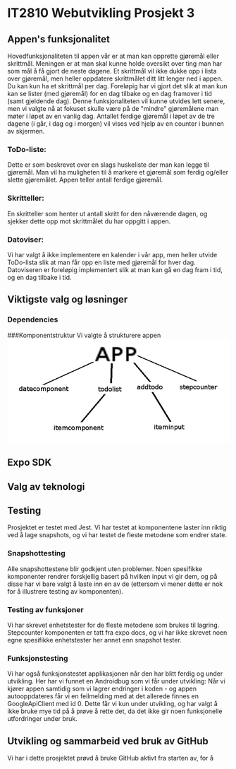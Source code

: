 # IT2810 Webutvikling Prosjekt 3

## Appen's funksjonalitet
Hovedfunksjonaliteten til appen vår er at man kan opprette gjøremål eller skrittmål. Meningen er at man skal kunne holde oversikt over ting man har som mål å få gjort de neste dagene. Et skrittmål vil ikke dukke opp i lista over gjøremål, men heller oppdatere skrittmålet ditt litt lenger ned i appen. Du kan kun ha et skrittmål per dag.
Foreløpig har vi gjort det slik at man kun kan se lister (med gjøremål) for en dag tilbake og en dag framover i tid (samt gjeldende dag). Denne funksjonaliteten vil kunne utvides lett senere, men vi valgte nå at fokuset skulle være på de "mindre" gjøremålene man møter i løpet av en vanlig dag. Antallet ferdige gjøremål i løpet av de tre dagene (i går, i dag og i morgen) vil vises ved hjelp av en counter i bunnen av skjermen.

### ToDo-liste:
Dette er som beskrevet over en slags huskeliste der man kan legge til gjøremål. Man vil ha muligheten til å markere et gjøremål som ferdig og/eller slette gjøremålet. Appen teller antall ferdige gjøremål.

### Skritteller:
En skritteller som henter ut antall skritt for den nåværende dagen, og sjekker dette opp mot skrittmålet du har oppgitt i appen.

### Datoviser:
Vi har valgt å ikke implementere en kalender i vår app, men heller utvide ToDo-lista slik at man får opp en liste med gjøremål for hver dag. Datoviseren er foreløpig implementert slik at man kan gå en dag fram i tid, og en dag tilbake i tid. 


## Viktigste valg og løsninger
### Dependencies

###Komponentstruktur
Vi valgte å strukturere appen 
![Komponentstrukturen](Componentstructure.png)

## Expo SDK

## Valg av teknologi

## Testing
Prosjektet er testet med Jest. Vi har testet at komponentene laster inn riktig ved å lage snapshots, og vi har testet de fleste metodene som endrer state.

### Snapshottesting
Alle snapshottestene blir godkjent uten problemer. Noen spesifikke komponenter rendrer forskjellig basert på hvilken input vi gir dem, og på disse har vi bare valgt å laste inn en av de (ettersom vi mener dette er nok for å illustrere testing av komponenten).

### Testing av funksjoner
Vi har skrevet enhetstester for de fleste metodene som brukes til lagring.
Stepcounter komponenten er tatt fra expo docs, og vi har ikke skrevet noen egne spesifikke enhetstester her annet enn snapshot tester.

### Funksjonstesting
Vi har også funksjonstestet applikasjonen når den har blitt ferdig og under utvikling.
Her har vi funnet en Androidbug som vi får under utvikling:
Når vi kjører appen samtidig som vi lagrer endringer i koden - og appen autooppdateres får vi en feilmelding med at det allerede finnes en GoogleApiClient med id 0. Dette får vi kun under utvikling, og har valgt å ikke bruke mye tid på å prøve å rette det, da det ikke gir noen funksjonelle utfordringer under bruk.


## Utvikling og sammarbeid ved bruk av GitHub
Vi har i dette prosjektet prøvd å bruke GitHub aktivt fra starten av, for å 
